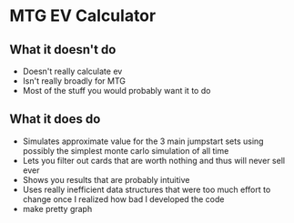 # MTG EV Calculator

## What it doesn't do
- Doesn't really calculate ev
- Isn't really broadly for MTG
- Most of the stuff you would probably want it to do

## What it does do
- Simulates approximate value for the 3 main jumpstart sets using possibly the simplest monte carlo simulation of all time
- Lets you filter out cards that are worth nothing and thus will never sell ever
- Shows you results that are probably intuitive
- Uses really inefficient data structures that were too much effort to change once I realized how bad I developed the code
- make pretty graph
